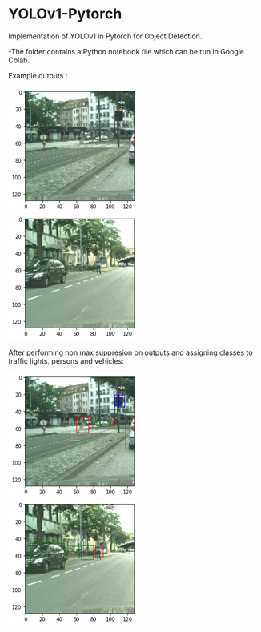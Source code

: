 # YOLOv1-Pytorch

Implementation of YOLOv1 in Pytorch for Object Detection.



-The folder contains a Python notebook file which can be run in Google Colab.

Example outputs : 

![](7.6.1.png)
![](7.6.1.1.png)


After performing non max suppresion on outputs and assigning classes to traffic lights, persons and vehicles: 

![](7.6.4.png)
![](7.6.1.4.png)
